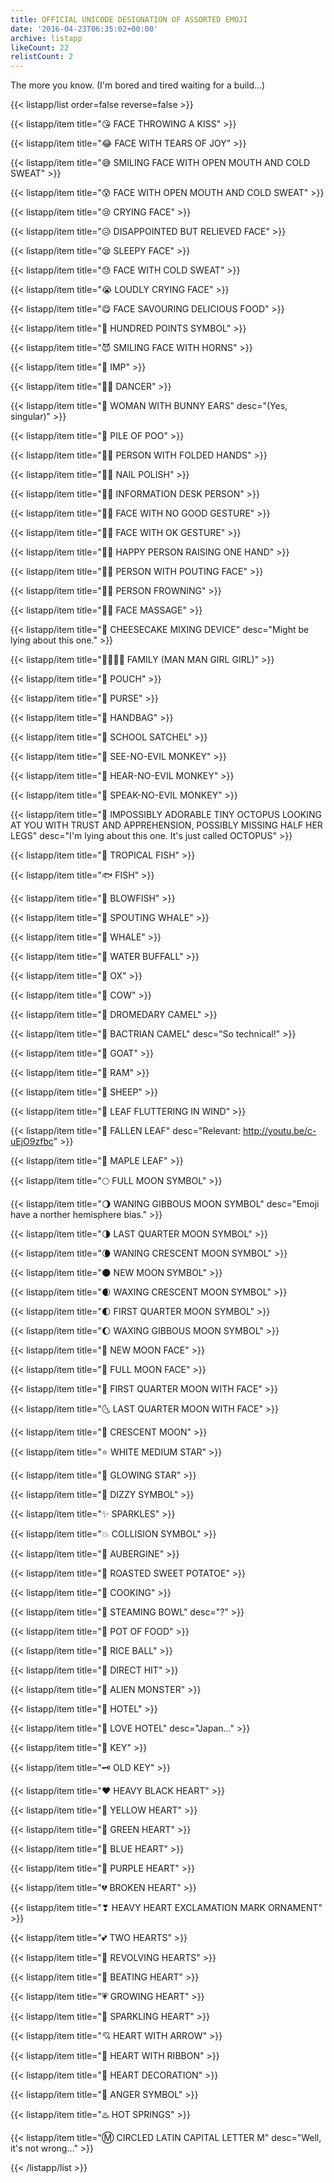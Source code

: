 ```yaml
---
title: OFFICIAL UNICODE DESIGNATION OF ASSORTED EMOJI
date: '2016-04-23T06:35:02+00:00'
archive: listapp
likeCount: 22
relistCount: 2
---
```


The more you know.  (I'm bored and tired waiting for a build...)

{{< listapp/list order=false reverse=false >}}

   {{< listapp/item title="😘 FACE THROWING A KISS" >}}

   {{< listapp/item title="😂 FACE WITH TEARS OF JOY" >}}

   {{< listapp/item title="😅 SMILING FACE WITH OPEN MOUTH AND COLD SWEAT" >}}

   {{< listapp/item title="😰 FACE WITH OPEN MOUTH AND COLD SWEAT" >}}

   {{< listapp/item title="😢 CRYING FACE" >}}

   {{< listapp/item title="😥 DISAPPOINTED BUT RELIEVED FACE" >}}

   {{< listapp/item title="😪 SLEEPY FACE" >}}

   {{< listapp/item title="😓 FACE WITH COLD SWEAT" >}}

   {{< listapp/item title="😭 LOUDLY CRYING FACE" >}}

   {{< listapp/item title="😋 FACE SAVOURING DELICIOUS FOOD" >}}

   {{< listapp/item title="💯 HUNDRED POINTS SYMBOL" >}}

   {{< listapp/item title="😈 SMILING FACE WITH HORNS" >}}

   {{< listapp/item title="👿 IMP" >}}

   {{< listapp/item title="💃🏻 DANCER" >}}

   {{< listapp/item title="👯 WOMAN WITH BUNNY EARS"
      desc="(Yes, singular)" >}}

   {{< listapp/item title="💩 PILE OF POO" >}}

   {{< listapp/item title="🙏🏾 PERSON WITH FOLDED HANDS" >}}

   {{< listapp/item title="💅🏿 NAIL POLISH" >}}

   {{< listapp/item title="💁🏼 INFORMATION DESK PERSON" >}}

   {{< listapp/item title="🙅🏾 FACE WITH NO GOOD GESTURE" >}}

   {{< listapp/item title="🙆🏻 FACE WITH OK GESTURE" >}}

   {{< listapp/item title="🙋🏽 HAPPY PERSON RAISING ONE HAND" >}}

   {{< listapp/item title="🙎🏼 PERSON WITH POUTING FACE" >}}

   {{< listapp/item title="🙍🏾 PERSON FROWNING" >}}

   {{< listapp/item title="💆🏽 FACE MASSAGE" >}}

   {{< listapp/item title="🤖 CHEESECAKE MIXING DEVICE"
      desc="Might be lying about this one." >}}

   {{< listapp/item title="👨‍👨‍👧‍👧 FAMILY (MAN MAN GIRL GIRL)" >}}

   {{< listapp/item title="👝 POUCH" >}}

   {{< listapp/item title="👛 PURSE" >}}

   {{< listapp/item title="👜 HANDBAG" >}}

   {{< listapp/item title="🎒 SCHOOL SATCHEL" >}}

   {{< listapp/item title="🙈 SEE-NO-EVIL MONKEY" >}}

   {{< listapp/item title="🙉 HEAR-NO-EVIL MONKEY" >}}

   {{< listapp/item title="🙊 SPEAK-NO-EVIL MONKEY" >}}

   {{< listapp/item title="🐙 IMPOSSIBLY ADORABLE TINY OCTOPUS LOOKING AT YOU WITH TRUST AND APPREHENSION, POSSIBLY MISSING HALF HER LEGS"
      desc="I'm lying about this one. It's just called OCTOPUS" >}}

   {{< listapp/item title="🐠 TROPICAL FISH" >}}

   {{< listapp/item title="🐟 FISH" >}}

   {{< listapp/item title="🐡 BLOWFISH" >}}

   {{< listapp/item title="🐳 SPOUTING WHALE" >}}

   {{< listapp/item title="🐋 WHALE" >}}

   {{< listapp/item title="🐃 WATER BUFFALL" >}}

   {{< listapp/item title="🐂 OX" >}}

   {{< listapp/item title="🐄 COW" >}}

   {{< listapp/item title="🐪 DROMEDARY CAMEL" >}}

   {{< listapp/item title="🐫 BACTRIAN CAMEL"
      desc="So technical!" >}}

   {{< listapp/item title="🐐 GOAT" >}}

   {{< listapp/item title="🐏 RAM" >}}

   {{< listapp/item title="🐑 SHEEP" >}}

   {{< listapp/item title="🍃 LEAF FLUTTERING IN WIND" >}}

   {{< listapp/item title="🍂 FALLEN LEAF"
      desc="Relevant: http://youtu.be/c-uEjO9zfbc" >}}

   {{< listapp/item title="🍁 MAPLE LEAF" >}}

   {{< listapp/item title="🌕 FULL MOON SYMBOL" >}}

   {{< listapp/item title="🌖 WANING GIBBOUS MOON SYMBOL"
      desc="Emoji have a norther hemisphere bias." >}}

   {{< listapp/item title="🌗 LAST QUARTER MOON SYMBOL" >}}

   {{< listapp/item title="🌘 WANING CRESCENT MOON SYMBOL" >}}

   {{< listapp/item title="🌑 NEW MOON SYMBOL" >}}

   {{< listapp/item title="🌒 WAXING CRESCENT MOON SYMBOL" >}}

   {{< listapp/item title="🌓 FIRST QUARTER MOON SYMBOL" >}}

   {{< listapp/item title="🌔 WAXING GIBBOUS MOON SYMBOL" >}}

   {{< listapp/item title="🌚 NEW MOON FACE" >}}

   {{< listapp/item title="🌝 FULL MOON FACE" >}}

   {{< listapp/item title="🌛 FIRST QUARTER MOON WITH FACE" >}}

   {{< listapp/item title="🌜 LAST QUARTER MOON WITH FACE" >}}

   {{< listapp/item title="🌙 CRESCENT MOON" >}}

   {{< listapp/item title="⭐️ WHITE MEDIUM STAR" >}}

   {{< listapp/item title="🌟 GLOWING STAR" >}}

   {{< listapp/item title="💫 DIZZY SYMBOL" >}}

   {{< listapp/item title="✨ SPARKLES" >}}

   {{< listapp/item title="💥 COLLISION SYMBOL" >}}

   {{< listapp/item title="🍆 AUBERGINE" >}}

   {{< listapp/item title="🍠 ROASTED SWEET POTATOE" >}}

   {{< listapp/item title="🍳 COOKING" >}}

   {{< listapp/item title="🍜 STEAMING BOWL"
      desc="?" >}}

   {{< listapp/item title="🍲 POT OF FOOD" >}}

   {{< listapp/item title="🍙 RICE BALL" >}}

   {{< listapp/item title="🎯 DIRECT HIT" >}}

   {{< listapp/item title="👾 ALIEN MONSTER" >}}

   {{< listapp/item title="🏨 HOTEL" >}}

   {{< listapp/item title="🏩 LOVE HOTEL"
      desc="Japan..." >}}

   {{< listapp/item title="🔑 KEY" >}}

   {{< listapp/item title="🗝 OLD KEY" >}}

   {{< listapp/item title="❤️ HEAVY BLACK HEART" >}}

   {{< listapp/item title="💛 YELLOW HEART" >}}

   {{< listapp/item title="💚 GREEN HEART" >}}

   {{< listapp/item title="💙 BLUE HEART" >}}

   {{< listapp/item title="💜 PURPLE HEART" >}}

   {{< listapp/item title="💔 BROKEN HEART" >}}

   {{< listapp/item title="❣ HEAVY HEART EXCLAMATION MARK ORNAMENT" >}}

   {{< listapp/item title="💕 TWO HEARTS" >}}

   {{< listapp/item title="💞 REVOLVING HEARTS" >}}

   {{< listapp/item title="💓 BEATING HEART" >}}

   {{< listapp/item title="💗 GROWING HEART" >}}

   {{< listapp/item title="💖 SPARKLING HEART" >}}

   {{< listapp/item title="💘 HEART WITH ARROW" >}}

   {{< listapp/item title="💝 HEART WITH RIBBON" >}}

   {{< listapp/item title="💟 HEART DECORATION" >}}

   {{< listapp/item title="💢 ANGER SYMBOL" >}}

   {{< listapp/item title="♨️ HOT SPRINGS" >}}

   {{< listapp/item title="Ⓜ️ CIRCLED LATIN CAPITAL LETTER M"
      desc="Well, it's not wrong..." >}}

{{< /listapp/list >}}
